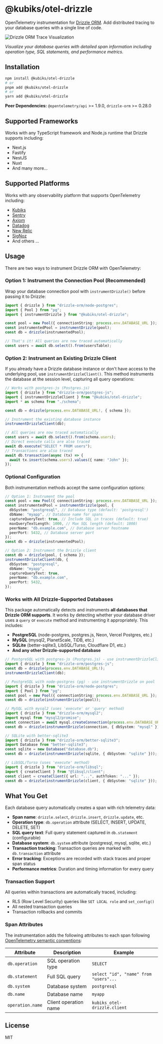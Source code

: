 # @kubiks/otel-drizzle

OpenTelemetry instrumentation for [Drizzle ORM](https://orm.drizzle.team/). Add distributed tracing to your database queries with a single line of code.

![Drizzle ORM Trace Visualization](https://github.com/kubiks-inc/otel/blob/main/images/otel-drizzle-trace.png)

_Visualize your database queries with detailed span information including operation type, SQL statements, and performance metrics._

## Installation

```bash
npm install @kubiks/otel-drizzle
# or
pnpm add @kubiks/otel-drizzle
# or
yarn add @kubiks/otel-drizzle
```

**Peer Dependencies:** `@opentelemetry/api` >= 1.9.0, `drizzle-orm` >= 0.28.0

## Supported Frameworks

Works with any TypeScript framework and Node.js runtime that Drizzle supports including:

- Next.js
- Fastify
- NestJS
- Nuxt
- And many more...

## Supported Platforms

Works with any observability platform that supports OpenTelemetry including:

- [Kubiks](https://kubiks.ai)
- [Sentry](https://sentry.io)
- [Axiom](https://axiom.co)
- [Datadog](https://www.datadoghq.com)
- [New Relic](https://newrelic.com)
- [SigNoz](https://signoz.io)
- And others ...

## Usage

There are two ways to instrument Drizzle ORM with OpenTelemetry:

### Option 1: Instrument the Connection Pool (Recommended)

Wrap your database connection pool with `instrumentDrizzle()` before passing it to Drizzle:

```typescript
import { drizzle } from "drizzle-orm/node-postgres";
import { Pool } from "pg";
import { instrumentDrizzle } from "@kubiks/otel-drizzle";

const pool = new Pool({ connectionString: process.env.DATABASE_URL });
const instrumentedPool = instrumentDrizzle(pool);
const db = drizzle(instrumentedPool);

// That's it! All queries are now traced automatically
const users = await db.select().from(usersTable);
```

### Option 2: Instrument an Existing Drizzle Client

If you already have a Drizzle database instance or don't have access to the underlying pool, use `instrumentDrizzleClient()`. This method instruments the database at the session level, capturing all query operations:

```typescript
// Works with postgres-js (Postgres.js)
import { drizzle } from "drizzle-orm/postgres-js";
import { instrumentDrizzleClient } from "@kubiks/otel-drizzle";
import * as schema from "./schema";

const db = drizzle(process.env.DATABASE_URL!, { schema });

// Instrument the existing database instance
instrumentDrizzleClient(db);

// All queries are now traced automatically
const users = await db.select().from(schema.users);
// Direct execute calls are also traced
await db.execute("SELECT * FROM users");
// Transactions are also traced
await db.transaction(async (tx) => {
  await tx.insert(schema.users).values({ name: "John" });
});
```

### Optional Configuration

Both instrumentation methods accept the same configuration options:

```typescript
// Option 1: Instrument the pool
const pool = new Pool({ connectionString: process.env.DATABASE_URL });
const instrumentedPool = instrumentDrizzle(pool, {
  dbSystem: "postgresql", // Database type (default: 'postgresql')
  dbName: "myapp", // Database name for spans
  captureQueryText: true, // Include SQL in traces (default: true)
  maxQueryTextLength: 1000, // Max SQL length (default: 1000)
  peerName: "db.example.com", // Database server hostname
  peerPort: 5432, // Database server port
});
const db = drizzle(instrumentedPool);

// Option 2: Instrument the Drizzle client
const db = drizzle(pool, { schema });
instrumentDrizzleClient(db, {
  dbSystem: "postgresql",
  dbName: "myapp",
  captureQueryText: true,
  peerName: "db.example.com",
  peerPort: 5432,
});
```

### Works with All Drizzle-Supported Databases

This package automatically detects and instruments **all databases that Drizzle ORM supports**. It works by detecting whether your database driver uses a `query` or `execute` method and instrumenting it appropriately. This includes:

- **PostgreSQL** (node-postgres, postgres.js, Neon, Vercel Postgres, etc.)
- **MySQL** (mysql2, PlanetScale, TiDB, etc.) 
- **SQLite** (better-sqlite3, LibSQL/Turso, Cloudflare D1, etc.)
- **And any other Drizzle-supported database**

```typescript
// PostgreSQL with postgres-js (Postgres.js) - use instrumentDrizzleClient
import { drizzle } from "drizzle-orm/postgres-js";
const db = drizzle(process.env.DATABASE_URL!);
instrumentDrizzleClient(db);

// PostgreSQL with node-postgres (pg) - use instrumentDrizzle on pool
import { drizzle } from "drizzle-orm/node-postgres";
import { Pool } from "pg";
const pool = new Pool({ connectionString: process.env.DATABASE_URL });
const db = drizzle(instrumentDrizzle(pool));

// MySQL with mysql2 (uses 'execute' or 'query' method)
import { drizzle } from "drizzle-orm/mysql2";
import mysql from "mysql2/promise";
const connection = await mysql.createConnection(process.env.DATABASE_URL);
const db = drizzle(instrumentDrizzle(connection, { dbSystem: "mysql" }));

// SQLite with better-sqlite3
import { drizzle } from "drizzle-orm/better-sqlite3";
import Database from "better-sqlite3";
const sqlite = new Database("database.db");
const db = drizzle(instrumentDrizzle(sqlite, { dbSystem: "sqlite" }));

// LibSQL/Turso (uses 'execute' method)
import { drizzle } from "drizzle-orm/libsql";
import { createClient } from "@libsql/client";
const client = createClient({ url: "...", authToken: "..." });
const db = drizzle(instrumentDrizzle(client, { dbSystem: "sqlite" }));
```

## What You Get

Each database query automatically creates a span with rich telemetry data:

- **Span name**: `drizzle.select`, `drizzle.insert`, `drizzle.update`, etc.
- **Operation type**: `db.operation` attribute (SELECT, INSERT, UPDATE, DELETE, SET)
- **SQL query text**: Full query statement captured in `db.statement` (configurable)
- **Database system**: `db.system` attribute (postgresql, mysql, sqlite, etc.)
- **Transaction tracking**: Transaction queries are marked with `db.transaction` attribute
- **Error tracking**: Exceptions are recorded with stack traces and proper span status
- **Performance metrics**: Duration and timing information for every query

### Transaction Support

All queries within transactions are automatically traced, including:
- RLS (Row Level Security) queries like `SET LOCAL role` and `set_config()`
- All nested transaction queries
- Transaction rollbacks and commits

### Span Attributes

The instrumentation adds the following attributes to each span following [OpenTelemetry semantic conventions](https://opentelemetry.io/docs/specs/semconv/database/):

| Attribute        | Description           | Example                               |
| ---------------- | --------------------- | ------------------------------------- |
| `db.operation`   | SQL operation type    | `SELECT`                              |
| `db.statement`   | Full SQL query        | `select "id", "name" from "users"...` |
| `db.system`      | Database system       | `postgresql`                          |
| `db.name`        | Database name         | `myapp`                               |
| `operation.name` | Client operation name | `kubiks_otel-drizzle.client`          |

## License

MIT
